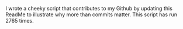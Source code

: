 I wrote a cheeky script that contributes to my Github by updating this ReadMe to illustrate why more than commits matter. This script has run 2765 times.
